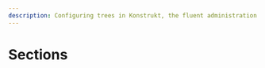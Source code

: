 ```yaml
---
description: Configuring trees in Konstrukt, the fluent administration panel builder for Umbraco.
---
```


# Sections